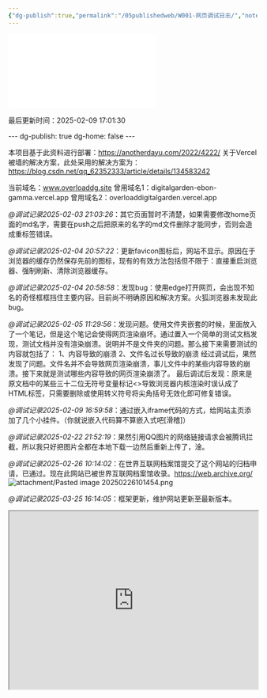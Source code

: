 ```yaml
---
{"dg-publish":true,"permalink":"/05publishedweb/W001-网页调试日志/","noteIcon":"","created":"2025-02-04T18:39:40.644+08:00","updated":"2025-03-27T09:19:39.619+08:00"}
---
```


<iframe src="//player.bilibili.com/player.html?isOutside=true&aid=774219140&bvid=BV1G14y1j7au&cid=863990521&p=1" scrolling="no" border="0" frameborder="no" framespacing="0" allowfullscreen="true"></iframe>

最后更新时间：2025-02-09 17:01:30

--- dg-publish: true dg-home: false ---


本项目基于此资料进行部署：https://anotherdayu.com/2022/4222/
关于Vercel被墙的解决方案，此处采用的解决方案为：https://blog.csdn.net/qq_62352333/article/details/134583242

当前域名：www.overloaddg.site
曾用域名1：digitalgarden-ebon-gamma.vercel.app
曾用域名2：overloaddigitalgarden.vercel.app

*@调试记录2025-02-03 21:03:26*：其它页面暂时不清楚，如果需要修改home页面的md名字，需要在push之后把原来的名字的md文件删除才能同步，否则会造成重标签错误。

*@调试记录2025-02-04 20:57:22*：更新favicon图标后，网站不显示。原因在于浏览器的缓存仍然保存先前的图标，现有的有效方法包括但不限于：直接重启浏览器、强制刷新、清除浏览器缓存。

*@调试记录2025-02-04 20:58:58*：发现bug：使用edge打开网页，会出现不知名的奇怪框框挡住主要内容。目前尚不明确原因和解决方案。火狐浏览器未发现此bug。

*@调试记录2025-02-05 11:29:56*：发现问题。使用文件夹嵌套的时候，里面放入了一个笔记，但是这个笔记会使得网页渲染崩坏。通过置入一个简单的测试文档发现，测试文档并没有渲染崩溃。说明并不是文件夹的问题。那么接下来需要测试的内容就包括了：
1、内容导致的崩溃
2、文件名过长导致的崩溃
经过调试后，果然发现了问题。文件名并不会导致网页渲染崩溃，事儿文件中的某些内容导致的崩溃。接下来就是测试哪些内容导致的网页渲染崩溃了。
最后调试后发现：原来是原文档中的某些三十二位无符号变量标记\<\>导致浏览器内核渲染时误认成了HTML标签，只需要删除或使用转义符号将尖角括号无效化即可修复错误。

*@调试记录2025-02-09 16:59:58*：通过嵌入iframe代码的方式，给网站主页添加了几个小挂件。（你就说嵌入代码算不算嵌入式吧[滑稽]）

*@调试记录2025-02-22 21:52:19*：果然引用QQ图片的网络链接请求会被腾讯拦截，所以我只好把图片全都在本地下载一边然后重新上传了，淦。

*@调试记录2025-02-26 10:14:02*：在世界互联网档案馆提交了这个网站的归档申请，已通过。现在此网站已被世界互联网档案馆收录。https://web.archive.org/
![attachment/Pasted image 20250226101454.png](/img/user/05publishedweb/attachment/Pasted%20image%2020250226101454.png)

*@调试记录2025-03-25 16:14:05*：框架更新，维护网站更新至最新版本。



<div style=" width: 100%; height:360;overflow: visible; "><iframe src="https://widget.pkmer.cn/free/MineSweeper?user=4c534e44-e5fc-41cf-acca-2119af75d544&theme=%E4%BA%AE%E8%89%B2%E6%A8%A1%E5%BC%8F&select-theme=light" allow="fullscreen" style=" height: 100%; width: 100%;"></iframe></div>